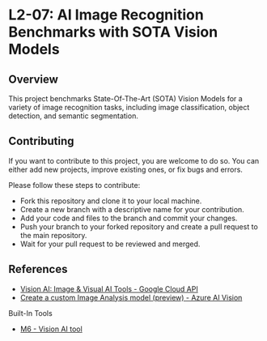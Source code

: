 # L2-07: AI Image Recognition Benchmarks with SOTA Vision Models

## Overview

This project benchmarks State-Of-The-Art (SOTA) Vision Models for a variety of image recognition tasks, including image classification, object detection, and semantic segmentation.


## Contributing

If you want to contribute to this project, you are welcome to do so. You can either add new projects, improve existing ones, or fix bugs and errors. 

Please follow these steps to contribute:

- Fork this repository and clone it to your local machine.
- Create a new branch with a descriptive name for your contribution.
- Add your code and files to the branch and commit your changes.
- Push your branch to your forked repository and create a pull request to the main repository.
- Wait for your pull request to be reviewed and merged.

## References

- [Vision AI: Image & Visual AI Tools - Google Cloud API](https://cloud.google.com/vision?hl=en)
- [Create a custom Image Analysis model (preview) - Azure AI Vision](https://learn.microsoft.com/en-us/azure/ai-services/computer-vision/how-to/model-customization?tabs=studio)

Built-In Tools
- [M6 - Vision AI tool](https://www.ml6.eu/solutions/vision-ai)

